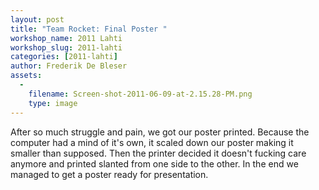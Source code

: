 ```yaml
---
layout: post
title: "Team Rocket: Final Poster "
workshop_name: 2011 Lahti
workshop_slug: 2011-lahti
categories: [2011-lahti]
author: Frederik De Bleser
assets:
  -
    filename: Screen-shot-2011-06-09-at-2.15.28-PM.png
    type: image
---
```

<a rel="attachment wp-att-494" href="http://workshops.nodebox.net/2011-3/?attachment_id=494"></a>

After so much struggle and pain, we got our poster printed. Because the computer had a mind of it's own, it scaled down our poster making it smaller than supposed. Then the printer decided it doesn't fucking care anymore and printed slanted from one side to the other. In the end we managed to get a poster ready for presentation.
